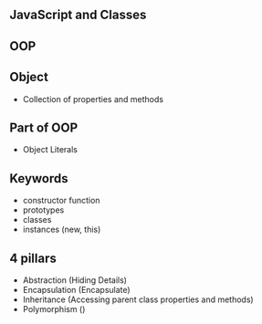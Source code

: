 ## JavaScript and Classes
## OOP

## Object 
- Collection of properties and methods

## Part of OOP
- Object Literals

## Keywords
- constructor function
- prototypes
- classes
- instances (new, this)

## 4 pillars
- Abstraction (Hiding Details)
- Encapsulation (Encapsulate)
- Inheritance (Accessing parent class properties and methods)
- Polymorphism ()
